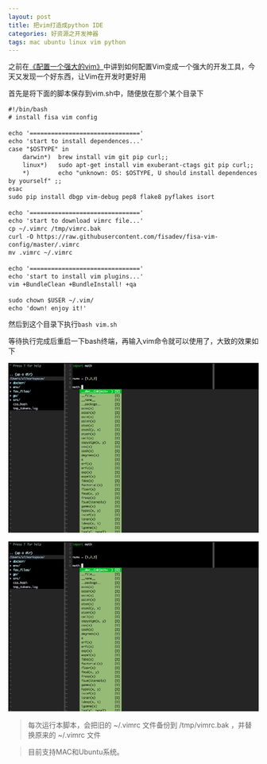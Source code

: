 ```yaml
---
layout: post
title: 把vim打造成python IDE
categories: 好资源之开发神器 
tags: mac ubuntu linux vim python
---
```


之前在[《配置一个强大的vim》](http://www.xumenger.com/vim/)中讲到如何配置Vim变成一个强大的开发工具，今天又发现一个好东西，让Vim在开发时更好用

首先是将下面的脚本保存到vim.sh中，随便放在那个某个目录下

```
#!/bin/bash
# install fisa vim config

echo '==============================='
echo 'start to install dependences...'
case "$OSTYPE" in
    darwin*)  brew install vim git pip curl;;
    linux*)   sudo apt-get install vim exuberant-ctags git pip curl;;
    *)        echo "unknown: OS: $OSTYPE, U should install dependences by yourself" ;;
esac
sudo pip install dbgp vim-debug pep8 flake8 pyflakes isort

echo '==============================='
echo 'start to download vimrc file...'
cp ~/.vimrc /tmp/vimrc.bak
curl -O https://raw.githubusercontent.com/fisadev/fisa-vim-config/master/.vimrc
mv .vimrc ~/.vimrc

echo '==============================='
echo 'start to install vim plugins...'
vim +BundleClean +BundleInstall! +qa

sudo chown $USER ~/.vim/
echo 'down! enjoy it!'
```

然后到这个目录下执行`bash vim.sh`

等待执行完成后重启一下bash终端，再输入vim命令就可以使用了，大致的效果如下

![image](../media/image/2017-06-12/01.jpg)

![image](../media/image/2017-06-12/01.jpg)

>每次运行本脚本，会把旧的 ~/.vimrc 文件备份到 /tmp/vimrc.bak ，并替换原来的 ~/.vimrc 文件

>目前支持MAC和Ubuntu系统。
